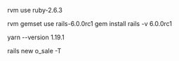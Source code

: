 
 rvm use ruby-2.6.3

 rvm gemset use rails-6.0.0rc1
  gem install rails -v 6.0.0rc1

yarn --version
1.19.1

rails new o_sale -T

